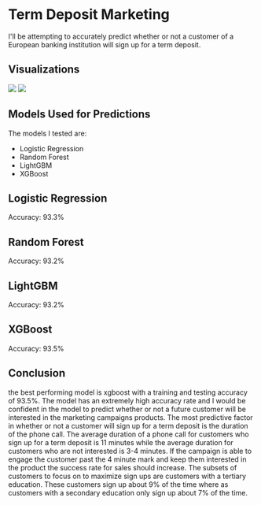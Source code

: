 # Term Deposit Marketing

I'll be attempting to accurately predict whether or not a customer of a European banking institution will sign up for a term deposit. 

## Visualizations

<img src="https://i.imgur.com/2hE8HTl.jpg">

<img src="https://i.imgur.com/Vd3SIUZ.jpg">

## Models Used for Predictions

The models I tested are:<br>
* Logistic Regression
* Random Forest
* LightGBM
* XGBoost

## Logistic Regression
Accuracy: 93.3%

## Random Forest
Accuracy: 93.2%

## LightGBM
Accuracy: 93.2%

## XGBoost
Accuracy: 93.5%


## Conclusion
the best performing model is xgboost with a training and testing accuracy of 93.5%. The model has an extremely high accuracy rate and I would be confident in the model to predict whether or not a future customer will be interested in the marketing campaigns products. 
The most predictive factor in whether or not a customer will sign up for a term deposit is the duration of the phone call. The average duration of a phone call for customers who sign up for a term deposit is 11 minutes while the average duration for customers who are not interested is 3-4 minutes. If the campaign is able to engage the customer past the 4 minute mark and keep them interested in the product the success rate for sales should increase. 
The subsets of customers to focus on to maximize sign ups are customers with a tertiary education. These customers sign up about 9% of the time where as customers with a secondary education only sign up about 7% of the time.